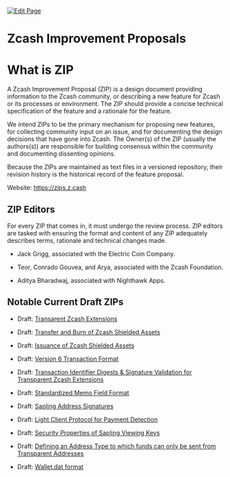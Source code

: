<a href="https://github.com/henryquincy/zechub/edit/main/site/guides/Zcash_Improvement_Proposals.md" target="_blank">
  <img src="https://img.shields.io/badge/Edit-blue" alt="Edit Page"/>
</a>

# Zcash Improvement Proposals

# What is ZIP
A Zcash Improvement Proposal (ZIP) is a design document providing information to the Zcash community, or describing a new feature for Zcash or its processes or environment. The ZIP should provide a concise technical specification of the feature and a rationale for the feature.

We intend ZIPs to be the primary mechanism for proposing new features, for collecting community input on an issue, and for documenting the design decisions that have gone into Zcash. The Owner(s) of the ZIP (usually the authors(s)) are responsible for building consensus within the community and documenting dissenting opinions.

Because the ZIPs are maintained as text files in a versioned repository, their revision history is the historical record of the feature proposal.

Website: https://zips.z.cash


## ZIP Editors

For every ZIP that comes in, it must undergo the review process. ZIP editors are tasked with ensuring the format and content of any ZIP adequately describes terms, rationale and technical changes made. 

* Jack Grigg, associated with the Electric Coin Company.

* Teor, Conrado Gouvea, and Arya, associated with the Zcash Foundation.

* Aditya Bharadwaj, associated with Nighthawk Apps.

## Notable Current Draft ZIPs
- Draft: [Transarent Zcash Extensions](https://github.com/zcash/zips/blob/main/zip-0222)

- Draft: [Transfer and Burn of Zcash Shielded Assets](https://github.com/zcash/zips/blob/main/zip-0226)

- Draft: [Issuance of Zcash Shielded Assets](https://github.com/zcash/zips/blob/main/zip-0227)

- Draft: [Version 6 Transaction Format](https://github.com/zcash/zips/blob/main/zip-0230)

- Draft: [Transaction Identifier Digests & Signature Validation for Transparent Zcash Extensions](https://github.com/zcash/zips/blob/main/zip-0245)

- Draft: [Standardized Memo Field Format](https://github.com/zcash/zips/blob/main/zip-0302)

- Draft: [Sapling Address Signatures](https://github.com/zcash/zips/blob/main/zip-0304)

- Draft: [Light Client Protocol for Payment Detection](https://github.com/zcash/zips/blob/main/zip-0307.)

- Draft: [Security Properties of Sapling Viewing Keys](https://github.com/zcash/zips/blob/main/zip-0310)

- Draft: [Defining an Address Type to which funds can only be sent from Transparent Addresses](https://github.com/zcash/zips/blob/main/zip-0320)

- Draft: [Wallet.dat format](https://github.com/zcash/zips/blob/main/zip-0400)

